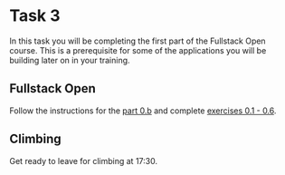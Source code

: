 # Task 3
In this task you will be completing the first part of the Fullstack Open course. This is a prerequisite for some of the applications you will be building later on in your training.

## Fullstack Open
Follow the instructions for the [part 0.b](https://fullstackopen.com/en/part0/fundamentals_of_web_apps) and complete [exercises 0.1 - 0.6](https://fullstackopen.com/en/part0/fundamentals_of_web_apps#exercises-0-1-0-6).

## Climbing
Get ready to leave for climbing at 17:30.

